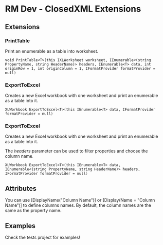 # RM Dev - ClosedXML Extensions

## Extensions

### PrintTable

Print an enumerable as a table into worksheet.

```charp
void PrintTable<T>(this IXLWorksheet worksheet, IEnumerable<(string PropertyName, string HeaderName)> headers, IEnumerable<T> data, int originRow = 1, int originColumn = 1, IFormatProvider formatProvider = null)
```

### ExportToExcel

Creates a new Excel workbook with one worksheet and print an enumerable as a table into it.

```charp
XLWorkbook ExportToExcel<T>(this IEnumerable<T> data, IFormatProvider formatProvider = null)
```

### ExportToExcel

Creates a new Excel workbook with one worksheet and print an enumerable as a table into it.

The *headers* parameter can be used to filter properties and choose the column name.

```charp
XLWorkbook ExportToExcel<T>(this IEnumerable<T> data, IEnumerable<(string PropertyName, string HeaderName)> headers, IFormatProvider formatProvider = null)
```

## Attributes

You can use [DisplayName("Column Name")] or [Display(Name = "Column Name")] to define columns names. By default, the column names are the same as the property name.


## Examples

Check the tests project for examples!